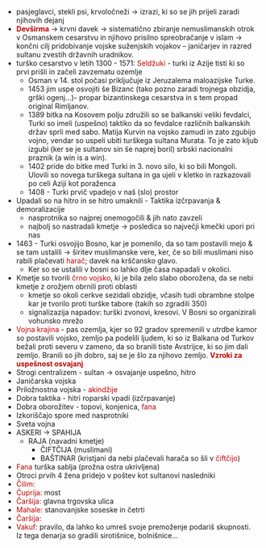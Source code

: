 - pasjeglavci, stekli psi, krvoločneži $\rightarrow$ izrazi, ki so se jih prijeli zaradi njihovih dejanj
- **<font color="#c00000">Devširma</font>** $\rightarrow$ krvni davek $\rightarrow$ sistematično zbiranje nemuslimanskih otrok v Osmanskem cesarstvu in njihovo prisilno spreobračanje v islam  $\rightarrow$ končni cilj pridobivanje vojske suženjskih vojakov – janičarjev in razred sultanu zvestih državnih uradnikov.
- turško cesarstvo v letih 1300 - 1571: <font color="#c00000">Seldžuki</font> - turki iz Azije tisti ki so prvi prišli in začeli zavzematu ozemlje
	- Osman v 14. stol počasi priključuje iz Jeruzalema maloazijske Turke.
	- 1453 jim uspe osvojiti še Bizanc (tako pozno zaradi trojnega obzidja, grški ogenj...)- propar bizantinskega cesarstva in s tem propad original Rimljanov.
	- 1389 bitka na Kosovem polju združili so se balkanski veliki fevdalci, Turki so imeli (uspešno) taktiko da so fevdalce različnih balkanskih držav sprli med sabo. Matija Kurvin na vojsko zamudi in zato zgubijo vojno, vendar so uspeli ubiti turškega sultana Murata. To je zato kljub izgubi (ker se je sultanov sin še naprej boril) srbski nacionalni praznik (a win is a win).
	- 1402 pride do bitke med Turki in 3. novo silo, ki so bili Mongoli. Ulovili so novega turškega sultana in ga ujeli v kletko in razkazovali po celi Aziji kot poraženca
	- 1408 - Turki prvič vpadejo v naš (slo) prostor
- Upadali so na hitro in se hitro umaknili - Taktika izčrpavanja & demoralizacije 
	- nasprotnika so najprej onemogočili & jih nato zavzeli
	- najbolj so nastradali kmetje $\rightarrow$ posledica so največji kmečki upori pri nas
- 1463 - Turki osvojijo Bosno, kar je pomenilo, da so tam postavili mejo & se tam ustalili $\rightarrow$ širitev muslimanske vere, ker, če so bili muslimani niso rabili plačevati <font color="#c00000">harač</font>; davek na krščansko glavo.
	- Ker so se ustalili v bosni so lahko dlje časa napadali v okolici.
- Kmetje so tvorili <font color="#c00000">črno vojsko</font>, ki je bila zelo slabo oborožena, da se nebi kmetje z orožjem obrnili proti oblasti
	- kmetje so okoli cerkve sezidali obzidje, včasih tudi obrambne stolpe kar je tvorilo proti turške tabore (takih so zgradili 350)
	-  signalizazija napadov: turški zvonovi, kresovi. V Bosni so organizirali vohunsko mrežo
- <font color="#c00000">Vojna krajina</font> - pas ozemlja, kjer so 92 gradov spremenili v utrdbe kamor so postavili vojsko, zemljo pa podelili ljudem, ki so iz Balkana od Turkov bežali proti severu v zameno, da so branili tiste Avstrijce, ki so jim dali zemljo. Branili so jih dobro, saj se je šlo za njihovo zemljo.
**<font color="#c00000">Vzroki za uspešnost osvajanj</font>**
- Strogi centralizem - sultan $\rightarrow$ osvajanje uspešno, hitro
- Janičarska vojska
- Priložnostna vojska - <font color="#c00000">akindžije</font>
- Dobra taktika - hitri roparski vpadi (izčrpavanje)
- Dobra oborožitev - topovi, konjenica, <font color="#c00000">fana</font>
- Izkoriščajo spore med nasprotniki
- Sveta vojna
- ASKERI $\rightarrow$ SPAHIJA
	- RAJA (navadni kmetje)
		- ČIFTČIJA (muslimani)
		- BAŠTINAR (kristjani da nebi plačevali harača so šli v <font color="#c00000">čiftčijo</font>)
- <font color="#c00000">Fana</font> turška sablja (prožna ostra ukrivljena)
- Otroci prvih 4 žena pridejo v poštev kot sultanovi nasledniki
- <font color="#c00000">Čilim</font><font color="#c00000">: </font>
- <font color="#c00000">Ćuprija</font><font color="#c00000">:</font> most
- <font color="#c00000">Čaršija</font><font color="#c00000">:</font> glavna trgovska ulica
- <font color="#c00000">Mahale:</font> stanovanjske soseske in četrti
- <font color="#c00000">Čaršija:</font>
- <font color="#c00000">Vakuf:</font> pravilo, da lahko ko umreš svoje premoženje podariš skupnosti. Iz tega denarja so gradili sirotišnice, bolnišnice...